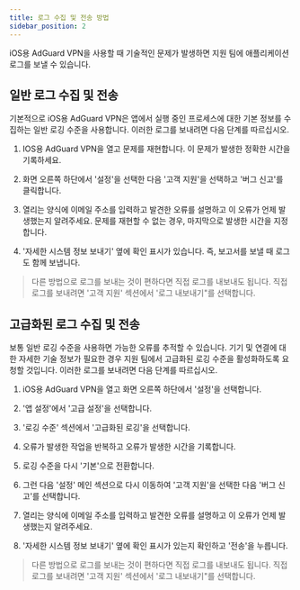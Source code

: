 ```yaml
---
title: 로그 수집 및 전송 방법
sidebar_position: 2
---
```


iOS용 AdGuard VPN을 사용할 때 기술적인 문제가 발생하면 지원 팀에 애플리케이션 로그를 보낼 수 있습니다.

## 일반 로그 수집 및 전송

기본적으로 iOS용 AdGuard VPN은 앱에서 실행 중인 프로세스에 대한 기본 정보를 수집하는 일반 로깅 수준을 사용합니다. 이러한 로그를 보내려면 다음 단계를 따르십시오.

1. IOS용 AdGuard VPN을 열고 문제를 재현합니다. 이 문제가 발생한 정확한 시간을 기록하세요.

2. 화면 오른쪽 하단에서 '설정'을 선택한 다음 '고객 지원'을 선택하고 '버그 신고'를 클릭합니다.

3. 열리는 양식에 이메일 주소를 입력하고 발견한 오류를 설명하고 이 오류가 언제 발생했는지 알려주세요. 문제를 재현할 수 없는 경우, 마지막으로 발생한 시간을 지정합니다.

4. '자세한 시스템 정보 보내기' 옆에 확인 표시가 있습니다. 즉, 보고서를 보낼 때 로그도 함께 보냅니다.
> 다른 방법으로 로그를 보내는 것이 편하다면 직접 로그를 내보내도 됩니다. 직접 로그를 보내려면 '고객 지원' 섹션에서 '로그 내보내기"를 선택합니다.

## 고급화된 로그 수집 및 전송

보통 일반 로깅 수준을 사용하면 가능한 오류를 추적할 수 있습니다. 기기 및 연결에 대한 자세한 기술 정보가 필요한 경우 지원 팀에서 고급화된 로깅 수준을 활성화하도록 요청할 것입니다. 이러한 로그를 보내려면 다음 단계를 따르십시오.

1. iOS용 AdGuard VPN을 열고 화면 오른쪽 하단에서 '설정'을 선택합니다.

2. '앱 설정'에서 '고급 설정'을 선택합니다.

3. '로깅 수준' 섹션에서 '고급화된 로깅'을 선택합니다.

4. 오류가 발생한 작업을 반복하고 오류가 발생한 시간을 기록합니다.

5. 로깅 수준을 다시 '기본'으로 전환합니다.

6. 그런 다음 '설정' 메인 섹션으로 다시 이동하여 '고객 지원'을 선택한 다음 '버그 신고'를 선택합니다.

7. 열리는 양식에 이메일 주소를 입력하고 발견한 오류를 설명하고 이 오류가 언제 발생했는지 알려주세요.

8. '자세한 시스템 정보 보내기' 옆에 확인 표시가 있는지 확인하고 '전송'을 누릅니다.
> 다른 방법으로 로그를 보내는 것이 편하다면 직접 로그를 내보내도 됩니다. 직접 로그를 보내려면 '고객 지원' 섹션에서 '로그 내보내기"를 선택합니다.
